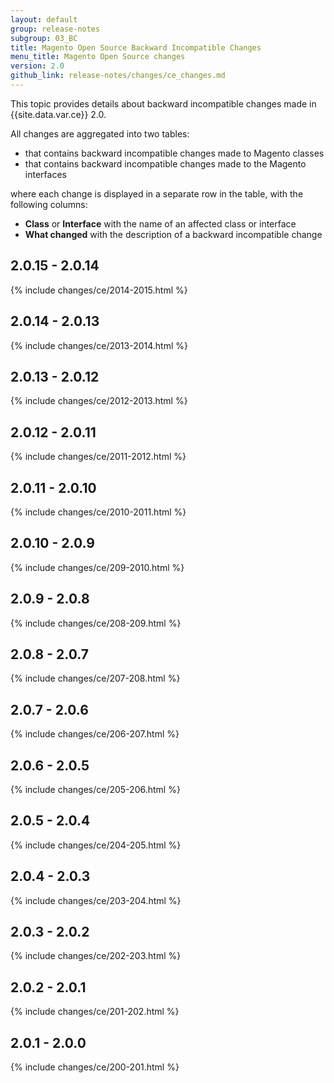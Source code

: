 ```yaml
---
layout: default
group: release-notes
subgroup: 03_BC
title: Magento Open Source Backward Incompatible Changes
menu_title: Magento Open Source changes
version: 2.0
github_link: release-notes/changes/ce_changes.md
---
```


This topic provides details about backward incompatible changes made in {{site.data.var.ce}} 2.0.

All changes are aggregated into two tables:

- that contains backward incompatible changes made to Magento classes
- that contains backward incompatible changes made to the Magento interfaces

where each change is displayed in a separate row in the table, with the following columns:

- **Class** or **Interface** with the name of an affected class or interface
- **What changed** with the description of a backward incompatible change

## 2.0.15 - 2.0.14

{% include changes/ce/2014-2015.html %}

## 2.0.14 - 2.0.13

{% include changes/ce/2013-2014.html %}

## 2.0.13 - 2.0.12

{% include changes/ce/2012-2013.html %}

## 2.0.12 - 2.0.11

{% include changes/ce/2011-2012.html %}

## 2.0.11 - 2.0.10

{% include changes/ce/2010-2011.html %}

## 2.0.10 - 2.0.9

{% include changes/ce/209-2010.html %}

## 2.0.9 - 2.0.8

{% include changes/ce/208-209.html %}

## 2.0.8 - 2.0.7

{% include changes/ce/207-208.html %}

## 2.0.7 - 2.0.6

{% include changes/ce/206-207.html %}

## 2.0.6 - 2.0.5

{% include changes/ce/205-206.html %}

## 2.0.5 - 2.0.4

{% include changes/ce/204-205.html %}

## 2.0.4 - 2.0.3

{% include changes/ce/203-204.html %}

## 2.0.3 - 2.0.2

{% include changes/ce/202-203.html %}

## 2.0.2 - 2.0.1

{% include changes/ce/201-202.html %}

## 2.0.1 - 2.0.0

{% include changes/ce/200-201.html %}